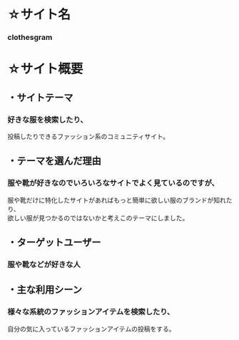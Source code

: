 
# ☆サイト名   
### clothesgram  

# ☆サイト概要    
## ・サイトテーマ  
### 好きな服を検索したり、  
投稿したりできるファッション系のコミュニティサイト。 

## ・テーマを選んだ理由    
### 服や靴が好きなのでいろいろなサイトでよく見ているのですが、    
服や靴だけに特化したサイトがあればもっと簡単に欲しい服のブランドが知れたり、  
欲しい服が見つかるのではないかと考えこのテーマにしました。  

## ・ターゲットユーザー  
### 服や靴などが好きな人   

## ・主な利用シーン  
### 様々な系統のファッションアイテムを検索したり、   
自分の気に入っているファッションアイテムの投稿をする。  

